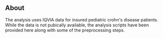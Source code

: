 ## About

The analysis uses IQVIA data for insured pediatric crohn's disease patients. While the data is not pubically available, the analysis scripts have been provided here along with some of the preprocessing steps.

